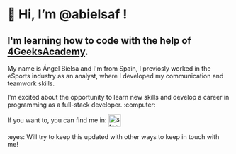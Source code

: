 # 👋 Hi, I’m @abielsaf !
## I'm learning how to code with the help of [4GeeksAcademy](https://4geeksacademy.com/us/index?lang=en).

<p>My name is Ángel Bielsa and I'm from Spain, I previosly worked in the eSports industry as an analyst, where I developed  my communication and teamwork skills.<p>

<p>I'm excited about the opportunity to learn new skills and develop a career in programming as a full-stack developer. :computer: </p>

If you want to, you can find me in:
  <a href="https://stackoverflow.com/users/22936593/abielsaf" target="blank" style='margin-right:4px'>
    <img align="center" src="https://github.com/abielsaf/abielsaf/assets/145146806/ddeb0b8b-9e16-459f-a35b-cbe5b179d8ab" alt="stackoverflow" height="28px" width="28px" />
  </a>
  <br>
  <p> :eyes: Will try to keep this updated with other ways to keep in touch with me!</p>
  
